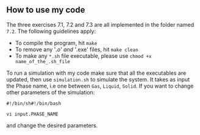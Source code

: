 ## How to use my code

The three exercises 7.1, 7.2 and 7.3 are all implemented in the folder named `7.2`. The following guidelines apply:

- To compile the program, hit `make`
- To remove any '*.o' and '*.exe' files, hit `make clean`
- To make any `*.sh` file executable, please use `chmod +x name_of_the_.sh_file`

To run a simulation with my code make sure that all the executables are updated, then use `simulation.sh` to simulate the system.
It takes as input the Phase name, i.e one between `Gas`, `Liquid`, `Solid`. If you want to change other parameters of the simulation:

```
#!/bin/sh#!/bin/bash

vi input.PHASE_NAME
```
and change the desired parameters.

